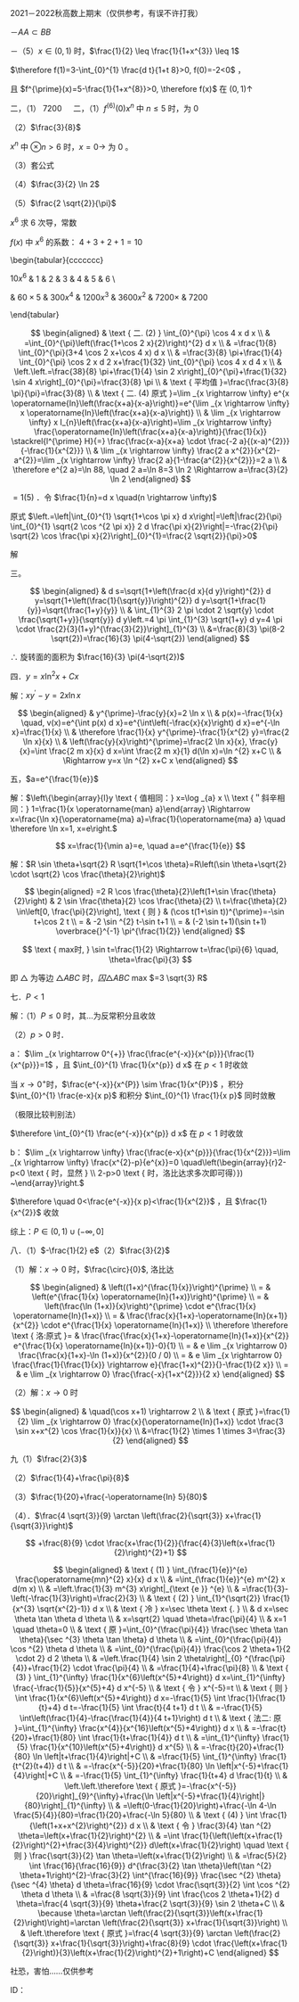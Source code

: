 2021－2022秋高数上期末（仅供参考，有误不许打我）

－$A A \subset B B$

－（5）$x \in(0,1)$ 时，$\frac{1}{2} \leq \frac{1}{1+x^{3}} \leq 1$

$\therefore f(1)=3-\int_{0}^{1} \frac{d t}{1+t 8}>0, f(0)=-2<0$ ，

且 $f^{\prime}(x)=5-\frac{1}{1+x^{8}}>0, \therefore f(x)$ 在 $(0,1) \uparrow$

二，（1） $7200 \quad$ 二，（1）$f^{(6)}(0) x^{n}$ 中 $n \leqslant 5$ 时，为 0

（2）$\frac{3}{8}$

$x^{n}$ 中 $\otimes n>6$ 时，$x=0 \rightarrow$ 为 0 。

（3）套公式

（4）$\frac{3}{2} \ln 2$

（5）$\frac{2 \sqrt{2}}{\pi}$

$x^{6}$ 求 6 次导，常数

$f(x)$ 中 $x^{6}$ 的系数： $4+3+2+1=10$

\begin{tabular}{ccccccc}

$10 x^{6}$ & 1 & 2 & 3 & 4 & 5 & 6 \\

& $60 \times 5$ & $300 x^{4}$ & $1200 x^{3}$ & $3600 x^{2}$ & $7200 \times$ & 7200

\end{tabular}

$$
\begin{aligned}
& \text { 二. (2) } \int_{0}^{\pi} \cos 4 x d x \\
& =\int_{0}^{\pi}\left(\frac{1+\cos 2 x}{2}\right)^{2} d x \\
& =\frac{1}{8} \int_{0}^{\pi}(3+4 \cos 2 x+\cos 4 x) d x \\
& =\frac{3}{8} \pi+\frac{1}{4} \int_{0}^{\pi} \cos 2 x d 2 x+\frac{1}{32} \int_{0}^{\pi} \cos 4 x d 4 x \\
& \left.\left.=\frac{38}{8} \pi+\frac{1}{4} \sin 2 x\right]_{0}^{\pi}+\frac{1}{32} \sin 4 x\right]_{0}^{\pi}=\frac{3}{8} \pi \\
& \text { 平均值 }=\frac{\frac{3}{8} \pi}{\pi}=\frac{3}{8} \\
& \text { 二. (4) 原式 }=\lim _{x \rightarrow \infty} e^{x \operatorname{In}\left(\frac{x+a}{x-a}\right)}=e^{\lim _{x \rightarrow \infty} x \operatorname{In}\left(\frac{x+a}{x-a}\right)} \\
& \lim _{x \rightarrow \infty} x I_{n}\left(\frac{x+a}{x-a}\right)=\lim _{x \rightarrow \infty} \frac{\operatorname{In}\left(\frac{x+a}{x-a}\right)}{\frac{1}{x}} \stackrel{l^{\prime} H}{=} \frac{\frac{x-a}{x+a} \cdot \frac{-2 a}{(x-a)^{2}}}{-\frac{1}{x^{2}}} \\
& \lim _{x \rightarrow \infty} \frac{2 a x^{2}}{x^{2}-a^{2}}=\lim _{x \rightarrow \infty} \frac{2 a}{1-\frac{a^{2}}{x^{2}}}=2 a \\
& \therefore e^{2 a}=\ln 88, \quad 2 a=\ln 8=3 \ln 2 \Rightarrow a=\frac{3}{2} \ln 2
\end{aligned}
$$

$=1(5)$ ．令 $\frac{1}{n}=d x \quad(n \rightarrow \infty)$

原式 $\left.=\left|\int_{0}^{1} \sqrt{1+\cos \pi x} d x\right|=\left|\frac{2}{\pi} \int_{0}^{1} \sqrt{2 \cos ^{2 \pi x}} 2 d \frac{\pi x}{2}\right|=-\frac{2}{\pi} \sqrt{2} \cos \frac{\pi x}{2}\right]_{0}^{1}=\frac{2 \sqrt{2}}{\pi}>0$

解

三。

$$
\begin{aligned}
& d s=\sqrt{1+\left(\frac{d x}{d y}\right)^{2}} d y=\sqrt{1+\left(\frac{1}{\sqrt{y}}\right)^{2}} d y=\sqrt{1+\frac{1}{y}}=\sqrt{\frac{1+y}{y}} \\
& \int_{1}^{3} 2 \pi \cdot 2 \sqrt{y} \cdot \frac{\sqrt{1+y}}{\sqrt{y}} d y\left.=4 \pi \int_{1}^{3} \sqrt{1+y} d y=4 \pi \cdot \frac{2}{3}(1+y)^{\frac{3}{2}}\right]_{1}^{3} \\
&=\frac{8}{3} \pi(8-2 \sqrt{2})=\frac{16}{3} \pi(4-\sqrt{2})
\end{aligned}
$$

$\therefore$ 旋转面的面积为 $\frac{16}{3} \pi(4-\sqrt{2})$

四．$y=x \operatorname{In}^{2} x+C x$

解：$x y^{\prime}-y=2 x \ln x$

$$
\begin{aligned}
& y^{\prime}-\frac{y}{x}=2 \ln x \\
& p(x)=-\frac{1}{x} \quad, v(x)=e^{\int p(x) d x}=e^{\int\left(-\frac{x}{x}\right) d x}=e^{-\ln x}=\frac{1}{x} \\
& \therefore \frac{1}{x} y^{\prime}-\frac{1}{x^{2} y}=\frac{2 \ln x}{x} \\
& \left(\frac{y}{x}\right)^{\prime}=\frac{2 \ln x}{x}, \frac{y}{x}=\int \frac{2 m x}{x} d x=\int \frac{2 m x}{1} d(\ln x)=\ln ^{2} x+C \\
& \Rightarrow y=x \ln ^{2} x+C x
\end{aligned}
$$

五，$a=e^{\frac{1}{e}}$

解：$\left\{\begin{array}{l}y \text { 值相同：} x=\log _{a} x \\ \text {＂斜辛相同：} 1=\frac{1}{x \operatorname{man} a}\end{array} \Rightarrow x=\frac{\ln x}{\operatorname{ma} a}=\frac{1}{\operatorname{ma} a} \quad \therefore \ln x=1, x=e\right.$

$$
x=\frac{1}{\min a}=e, \quad a=e^{\frac{1}{e}}
$$

解：$R \sin \theta+\sqrt{2} R \sqrt{1+\cos \theta}=R\left(\sin \theta+\sqrt{2} \cdot \sqrt{2} \cos \frac{\theta}{2}\right)$

$$
\begin{aligned}
=2 R \cos \frac{\theta}{2}\left(1+\sin \frac{\theta}{2}\right) & 2 \sin \frac{\theta}{2} \cos \frac{\theta}{2} \\
t=\frac{\theta}{2} \in\left[0, \frac{\pi}{2}\right], \text { 则 } & (\cos t(1+\sin t))^{\prime}=-\sin t+\cos 2 t \\
= & -2 \sin ^{2} t-\sin t+1 \\
= & (-2 \sin t+1)(\sin t+1) \overbrace{}^{-1} \pi^{\frac{1}{2}}
\end{aligned}
$$

$$
\text { max时, } \sin t=\frac{1}{2} \Rightarrow t=\frac{\pi}{6} \quad, \theta=\frac{\pi}{3}
$$

即 $\triangle$ 为等边 $\triangle A B C$ 时，$囚 \triangle A B C$ max $=3 \sqrt{3} R$

七．$P<1$

解：（1）$P \leqslant 0$ 时，其…为反常积分且收敛

（2）$p>0$ 时．

a： $\lim _{x \rightarrow 0^{+}} \frac{\frac{e^{-x}}{x^{p}}}{\frac{1}{x^{p}}}=1$ ，且 $\int_{0}^{1} \frac{1}{x^{p}} d x$ 在 $p<1$ 时收敛

当 $x \rightarrow 0^{+}$时，$\frac{e^{-x}}{x^{P}} \sim \frac{1}{x^{P}}$ ，积分 $\int_{0}^{1} \frac{e-x}{x p}$ 和积分 $\int_{0}^{1} \frac{1}{x p}$ 同时敛散

（极限比较判别法）

$\therefore \int_{0}^{1} \frac{e^{-x}}{x^{p}} d x$ 在 $p<1$ 时收敛

b： $\lim _{x \rightarrow \infty} \frac{\frac{e-x}{x^{p}}}{\frac{1}{x^{2}}}=\lim _{x \rightarrow \infty} \frac{x^{2}-p}{e^{x}}=0 \quad\left(\begin{array}{r}2-p<0 \text { 时，显然 } \\ 2-p>0 \text { 时，洛比达求多次即可得）}) ~\end{array}\right.$

$\therefore \quad 0<\frac{e^{-x}}{x p}<\frac{1}{x^{2}}$ ，且 $\frac{1}{x^{2}}$ 收敛

综上：$P \in(0,1) \cup(-\infty, 0]$

八．（1）$-\frac{1}{2} e$（2）$\frac{3}{2}$

（1）解：$x \rightarrow 0$ 时，$\frac{\circ}{0}$, 洛比达

$$
\begin{aligned}
& \left((1+x)^{\frac{1}{x}}\right)^{\prime} \\
= & \left(e^{\frac{1}{x} \operatorname{In}(1+x)}\right)^{\prime} \\
= & \left(\frac{\ln (1+x)}{x}\right)^{\prime} \cdot e^{\frac{1}{x} \operatorname{In}(1+x)} \\
= & \frac{\frac{x}{1+x}-\operatorname{In}(x+1)}{x^{2}} \cdot e^{\frac{1}{x} \operatorname{In}(1+x)} \\
\therefore \therefore \text { 洛:原式 }= & \frac{\frac{\frac{x}{1+x}-\operatorname{In}(1+x)}{x^{2}} e^{\frac{1}{x} \operatorname{In}(x+1)}-0}{1} \\
= & e \lim _{x \rightarrow 0} \frac{\frac{x}{1+x}-\ln (1+x)}{x^{2}}(0 / 0) \\
= & e \lim _{x \rightarrow 0} \frac{\frac{1}{\frac{1}{x}} \rightarrow e}{\frac{1+x)^{2}}{}-\frac{1}{2 x}} \\
= & e \lim _{x \rightarrow 0} \frac{\frac{-x}{1+x^{2}}}{2 x}
\end{aligned}
$$

（2）解：$x \rightarrow 0$ 时

$$
\begin{aligned}
& \quad(\cos x+1) \rightarrow 2 \\
& \text { 原式 }=\frac{1}{2} \lim _{x \rightarrow 0} \frac{x}{\operatorname{In}(1+x)} \cdot \frac{3 \sin x+x^{2} \cos \frac{1}{x}}{x} \\
&=\frac{1}{2} \times 1 \times 3=\frac{3}{2}
\end{aligned}
$$

九（1）$\frac{2}{3}$

（2）$\frac{1}{4}+\frac{\pi}{8}$

（3）$\frac{1}{20}+\frac{-\operatorname{In} 5}{80}$

（4）．$\frac{4 \sqrt{3}}{9} \arctan \left(\frac{2}{\sqrt{3}} x+\frac{1}{\sqrt{3}}\right)$

$$
+\frac{8}{9} \cdot \frac{x+\frac{1}{2}}{\frac{4}{3}\left(x+\frac{1}{2}\right)^{2}+1}
$$

$$
\begin{aligned}
& \text { (1) } \int_{\frac{1}{e}}^{e} \frac{\operatorname{mn}^{2} x}{x} d x \\
& =\int_{\frac{1}{e}}^{e} m^{2} x d(m x) \\
& =\left.\frac{1}{3} m^{3} x\right|_{\text {e }} ^{e} \\
& =\frac{1}{3}-\left(-\frac{1}{3}\right)=\frac{2}{3} \\
& \text { (2) } \int_{1}^{\sqrt{2}} \frac{1}{x^{3} \sqrt{x^{2}-1}} d x \\
& \text { 冷 } x=\sec \theta \text {. } \\
& d x=\sec \theta \tan \theta d \theta \\
& x=\sqrt{2} \quad \theta=\frac{\pi}{4} \\
& x=1 \quad \theta=0 \\
& \text { 原 }=\int_{0}^{\frac{\pi}{4}} \frac{\sec \theta \tan \theta}{\sec ^{3} \theta \tan \theta} d \theta \\
& =\int_{0}^{\frac{\pi}{4}} \cos ^{2} \theta d \theta \\
& =\int_{0}^{\frac{\pi}{4}} \frac{\cos 2 \theta+1}{2 \cdot 2} d 2 \theta \\
& =\left.\frac{1}{4} \sin 2 \theta\right|_{0} ^{\frac{\pi}{4}}+\frac{1}{2} \cdot \frac{\pi}{4} \\
& =\frac{1}{4}+\frac{\pi}{8} \\
& \text { (3) } \int_{1}^{\infty} \frac{1}{x^{6}\left(x^{5}+4\right)} d x=\int_{1}^{\infty} \frac{-\frac{1}{5}}{x^{5}+4} d x^{-5} \\
& \text { 令 } x^{-5}=t \\
& \text { 则 } \int \frac{1}{x^{6}\left(x^{5}+4\right)} d x=-\frac{1}{5} \int \frac{1}{\frac{1}{t}+4} d t=-\frac{1}{5} \int \frac{t}{4 t+1} d t \\
& =-\frac{1}{5} \int\left(\frac{1}{4}-\frac{\frac{1}{4}}{4 t+1}\right) d t \\
& \text { 法二: 原 }=\int_{1}^{\infty} \frac{x^{4}}{x^{16}\left(x^{5}+4\right)} d x \\
& =-\frac{t}{20}+\frac{1}{80} \int \frac{1}{t+\frac{1}{4}} d t \\
& =\int_{1}^{\infty} \frac{1}{5} \frac{1}{x^{10}\left(x^{5}+4\right)} d x^{5} \\
& =-\frac{t}{20}+\frac{1}{80} \ln \left|t+\frac{1}{4}\right|+C \\
& =\frac{1}{5} \int_{1}^{\infty} \frac{1}{t^{2}(t+4)} d t \\
& =-\frac{x^{-5}}{20}+\frac{1}{80} \ln \left|x^{-5}+\frac{1}{4}\right|+C \\
& =-\frac{1}{5} \int_{1}^{\infty} \frac{1}{t+4} d \frac{1}{t} \\
& \left.\left.\therefore \text { 原式 }=-\frac{x^{-5}}{20}\right]_{9}^{\infty}+\frac{\ln \left|x^{-5}+\frac{1}{4}\right|}{80}\right]_{1}^{\infty} \\
& =\left(0-\frac{1}{20}\right)+\frac{-\ln 4-\ln \frac{5}{4}}{80}=\frac{1}{20}+\frac{-\ln 5}{80} \\
& \text { (4) } \int \frac{1}{\left(1+x+x^{2}\right)^{2}} d x \\
& \text { 令 } \frac{3}{4} \tan ^{2} \theta=\left(x+\frac{1}{2}\right)^{2} \\
& =\int \frac{1}{\left(\left(x+\frac{1}{2}\right)^{2}+\frac{3}{4}\right)^{2}} d\left(x+\frac{1}{2}\right) \quad \text { 则 } \frac{\sqrt{3}}{2} \tan \theta=\left(x+\frac{1}{2}\right) \\
& =\frac{5}{2} \int \frac{16}{\frac{16}{9}} d^{\frac{3}{2} \tan \theta}\left(\tan ^{2} \theta+1\right)^{2}-\frac{3}{2} \int^{\frac{16}{9}} \frac{\sec ^{2} \theta}{\sec ^{4} \theta} d \theta=\frac{16}{9} \cdot \frac{\sqrt{3}}{2} \int \cos ^{2} \theta d \theta \\
& =\frac{8 \sqrt{3}}{9} \int \frac{\cos 2 \theta+1}{2} d \theta=\frac{4 \sqrt{3}}{9} \theta+\frac{2 \sqrt{3}}{9} \sin 2 \theta+C \\
& \because \theta=\arctan \left(\frac{2}{\sqrt{3}}\left(x+\frac{1}{2}\right)\right)=\arctan \left(\frac{2}{\sqrt{3}} x+\frac{1}{\sqrt{3}}\right) \\
& \left.\therefore \text { 原式 }=\frac{4 \sqrt{3}}{9} \arctan \left(\frac{2}{\sqrt{3}} x+\frac{1}{\sqrt{3}}\right)+\frac{8}{9} \cdot \frac{\left(x+\frac{1}{2}\right)}{3}\left(x+\frac{1}{2}\right)^{2}+1\right)+C
\end{aligned}
$$

社恐，害怕……仅供参考

ID：
